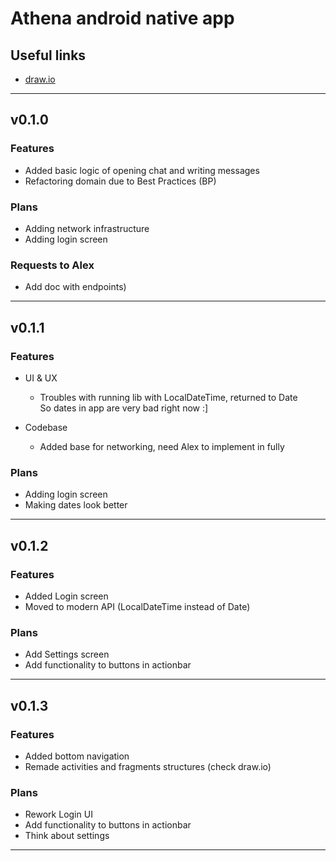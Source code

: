 # Athena android native app

## Useful links

* [draw.io](https://drive.google.com/file/d/1p9IgGZiMAArOcVkxSPel_lH3QpAl-Y8h/view?usp=sharing)

---

## v0.1.0

### Features

* Added basic logic of opening chat and writing messages
* Refactoring domain due to Best Practices (BP)

### Plans

* Adding network infrastructure
* Adding login screen

### Requests to Alex

* Add doc with endpoints)

---

## v0.1.1

### Features

* UI & UX
    * Troubles with running lib with LocalDateTime, returned to Date <br>
    So dates in app are very bad right now :]

* Codebase
    * Added base for networking, need Alex to implement in fully
    
### Plans

* Adding login screen
* Making dates look better

---

## v0.1.2

### Features

* Added Login screen
* Moved to modern API (LocalDateTime instead of Date)

### Plans

* Add Settings screen
* Add functionality to buttons in actionbar

---

## v0.1.3

### Features

* Added bottom navigation
* Remade activities and fragments structures (check draw.io)

### Plans

* Rework Login UI
* Add functionality to buttons in actionbar
* Think about settings

---